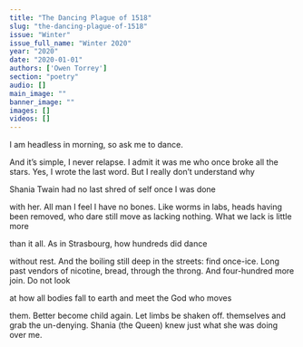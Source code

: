 ```yaml
---
title: "The Dancing Plague of 1518"
slug: "the-dancing-plague-of-1518"
issue: "Winter"
issue_full_name: "Winter 2020"
year: "2020"
date: "2020-01-01"
authors: ['Owen Torrey']
section: "poetry"
audio: []
main_image: ""
banner_image: ""
images: []
videos: []
---
```


I am headless in morning, so ask me to dance.

And it’s simple, I never relapse. I admit
it was me who once broke all the stars. Yes, I wrote
the last word. But I really don’t understand why

Shania Twain had no last shred of self once I was done

with her. All man I feel I have no bones. Like worms
in labs, heads having been removed, who dare still move
as lacking nothing. What we lack is little more

than it all. As in Strasbourg, how hundreds did dance

without rest. And the boiling still deep in the streets:
find once-ice. Long past vendors of nicotine, bread,
through the throng. And four-hundred more join. Do not look

at how all bodies fall to earth and meet the God who moves

them. Better become child again. Let limbs be shaken off.
themselves and grab the un-denying. Shania
(the Queen) knew just what she was doing over me.
